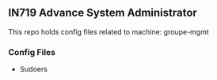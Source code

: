 ## IN719 Advance System Administrator

This repo holds config files related to machine: groupe-mgmt

### Config Files

- Sudoers


